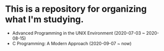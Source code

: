 # This is a repository for organizing what I'm studying.
- Advanced Programming in the UNIX Environment (2020-07-03 ~ 2020-08-15)
- C Programming: A Modern Approach (2020-09-07 ~ now)
